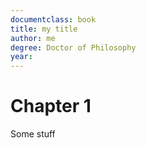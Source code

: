 ```yaml
---
documentclass: book
title: my title
author: me
degree: Doctor of Philosophy
year: 
---
```


Chapter 1
==================

Some stuff


